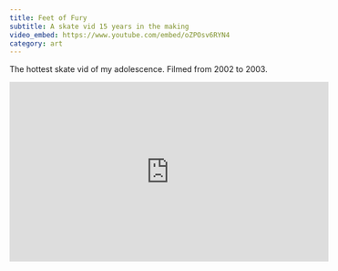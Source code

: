 ```yaml
---
title: Feet of Fury
subtitle: A skate vid 15 years in the making
video_embed: https://www.youtube.com/embed/oZPOsv6RYN4
category: art
---
```

The hottest skate vid of my adolescence. Filmed from 2002 to 2003.

<iframe width="560" height="315" src="https://www.youtube.com/embed/oZPOsv6RYN4" frameborder="0" allow="accelerometer; autoplay; encrypted-media; gyroscope; picture-in-picture" allowfullscreen></iframe>
